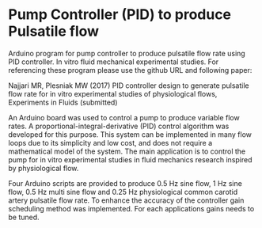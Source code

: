 # Pump Controller (PID) to produce Pulsatile flow
Arduino program for pump controller to produce pulsatile flow rate using PID controller. In vitro fluid mechanical experimental studies.
For referencing these program please use the github URL and following paper:

Najjari MR, Plesniak MW (2017) PID controller design to generate pulsatile flow rate for in vitro experimental studies of physiological flows, Experiments in Fluids (submitted)


An Arduino board was used to control a pump to produce variable flow rates.
A proportional-integral-derivative (PID) control algorithm was developed for this purpose.
This system can be implemented in many flow loops due to its simplicity and low cost, and does not require a mathematical model of the system.
The main application is to control the pump for in vitro experimental studies in fluid mechanics research inspired by physiological flow.

Four Arduino scripts are provided to produce 0.5 Hz sine flow, 1 Hz sine flow, 0.5 Hz multi sine flow and 0.25 Hz physiological common carotid artery pulsatile flow rate.
To enhance the accuracy of the controller gain scheduling method was implemented. For each applications gains needs to be tuned.

